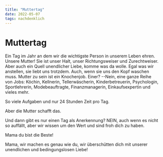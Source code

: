 ```yaml
---
title: "Muttertag"
date: 2022-05-07
tags: nachdenklich
---
```

# Muttertag

Ein Tag im Jahr an dem wir die wichtigste Person in unserem Leben ehren.
Unsere Mutter!
Sie ist unser Halt, unser Richtungsweiser und Zurechtweiser.
Aber auch ein Quell unendlicher Liebe, komme was da wolle.
Egal was wir anstellen, sie liebt uns trotzdem.
Auch, wenn sie uns den Kopf waschen muss.
Mutter zu sein ist ein Knochenjob.
Einer? --Nein, eine ganze Reihe von Jobs:
Köchin, Kellnerin, Tellerwäscherin, Kinderbetreuerin, Psychologin, Sportlehrerin, Modebeauftragte, Finanzmanagerin, Einkaufsexpertin und vieles mehr.

So viele Aufgaben und nur 24 Stunden Zeit pro Tag.

Aber die Mutter schafft das.

Und dann gibt es nur einen Tag als Anerkennung?
NEIN, auch wenn es nicht so auffällt, aber wir wissen um den Wert und sind froh dich zu haben.

Mama du bist die Beste!

Mama, wir machen es genau wie du, wir überschütten dich mit unserer unendlichen und bedingungslosen Liebe!
